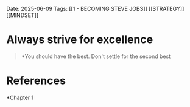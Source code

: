 Date: 2025-06-09
Tags:  [[1 - BECOMING STEVE JOBS]] [[STRATEGY]] [[MINDSET]]

# Always strive for excellence

> *You should have the best. Don't settle for the second best  

# References
*Chapter 1 
